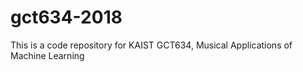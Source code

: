# gct634-2018
This is a code repository for KAIST GCT634, Musical Applications of Machine Learning 
